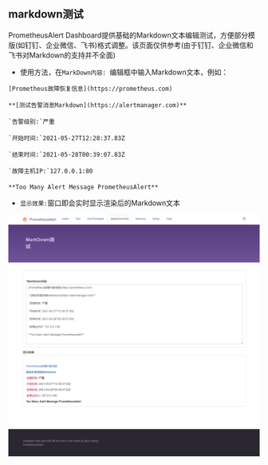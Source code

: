 ## markdown测试

PrometheusAlert Dashboard提供基础的Markdown文本编辑测试，方便部分模版(如钉钉、企业微信、飞书)格式调整。该页面仅供参考(由于钉钉、企业微信和飞书对Markdown的支持并不全面)



- 使用方法，在`MarkDown内容: `编辑框中输入Markdown文本，例如：

```
[Prometheus故障恢复信息](https://prometheus.com)

**[测试告警消息Markdown](https://alertmanager.com)**

`告警级别:`严重

`开始时间:`2021-05-27T12:28:37.83Z

`结束时间:`2021-05-28T00:39:07.83Z

`故障主机IP:`127.0.0.1:80

**Too Many Alert Message PrometheusAlert**
```

- `显示效果:`窗口即会实时显示渲染后的Markdown文本

![markdown](../markdown.png)
